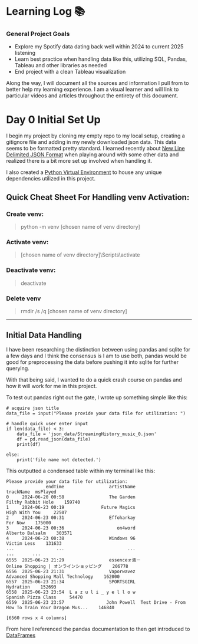 # Learning Log 📚
### General Project Goals

- Explore my Spotify data dating back well within 2024 to current 2025 listening
- Learn best practice when handling data like this, utilizing SQL, Pandas, Tableau and other libraries as needed
- End project with a clean Tableau visualization

Along the way, I will document all the sources and information I pull from to better help my learning experience. I am a visual learner and will link to particular videos and articles throughout the entirety of this document. 

# Day 0 Initial Set Up

I begin my project by cloning my empty repo to my local setup, creating a gitignore file and adding in my newly downloaded json data. This data seems to be formatted pretty standard. I learned recently about [New Line Delimited JSON Format](https://docs.mulesoft.com/dataweave/latest/dataweave-formats-ndjson) when playing around with some other data and realized there is a bit more set up involved when handling it. 

I also created a [Python Virtual Environment](https://www.w3schools.com/python/python_virtualenv.asp) to house any unique dependencies utilized in this project.

## Quick Cheat Sheet For Handling venv Activation:
### Create venv:
> python -m venv [chosen name of venv directory]
### Activate venv:
> [chosen name of venv directory]\Scripts\activate
### Deactivate venv:
> deactivate
### Delete venv
> rmdir /s /q [chosen name of venv directory]

---

## Initial Data Handling
I have been researching the distinction between using pandas and sqlite for a few days and I think the consensus is I am to use both, pandas would be good for preprocessing the data before pushing it into sqlite for further querying. 

With that being said, I wanted to do a quick crash course on pandas and how it will work for me in this project. 

To test out pandas right out the gate, I wrote up something simple like this:

```
# acquire json title
data_file = input("Please provide your data file for utilization: ")

# handle quick user enter input
if len(data_file) < 3:
    data_file = 'json_data/StreamingHistory_music_0.json'
    df = pd.read_json(data_file)
    print(df)
        
else:
    print('file name not detected.')
```

This outputted a condensed table within my terminal like this:
```
Please provide your data file for utilization: 
               endTime                 artistName                                          trackName  msPlayed
0     2024-06-20 00:58                 The Garden                                 Filthy Rabbit Hole    159740
1     2024-06-23 00:19              Future Magics                                      High With You     22507
2     2024-06-23 00:31                 Effoharkay                                            For Now    175000
3     2024-06-23 00:36                    on4word                                    Alberto Balsalm    303571
4     2024-06-23 00:38                 Windows 96                                        Victim Less    131633
...                ...                        ...                                                ...       ...
6555  2025-06-23 21:29                 essenceォ液ー                      Online Shopping | オンラインショッピング    206778
6556  2025-06-23 21:31                 Vaporwavez                  Advanced Shopping Mall Technology    162000
6557  2025-06-23 21:34                 SPORTSGIRL                                          Hydration    152693
6558  2025-06-23 23:54  L a z u l i _ y e l l o w                                Spanish Pizza Class     54470
6559  2025-06-23 23:57                John Powell  Test Drive - From How To Train Your Dragon Mus...    146840

[6560 rows x 4 columns]
```

From here I referenced the pandas documentation to then get introduced to [DataFrames](https://pandas.pydata.org/docs/reference/api/pandas.DataFrame.html#pandas.DataFrame)


